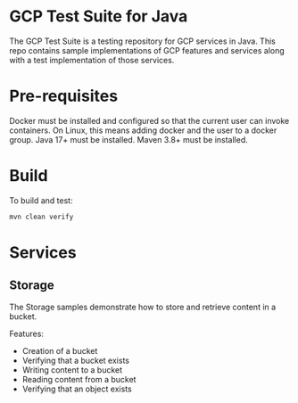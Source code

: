 # GCP Test Suite for Java

The GCP Test Suite is a testing repository for GCP services in Java.
This repo contains sample implementations of GCP features and services along with a test implementation of
those services.

# Pre-requisites

Docker must be installed and configured so that the current user can invoke containers. On Linux, this means adding
docker and the user to a docker group.
Java 17+ must be installed.
Maven 3.8+ must be installed.

# Build
To build and test:
```bash
mvn clean verify
```

# Services

## Storage
The Storage samples demonstrate how to store and retrieve content in a bucket.

Features:
* Creation of a bucket
* Verifying that a bucket exists
* Writing content to a bucket
* Reading content from a bucket
* Verifying that an object exists
